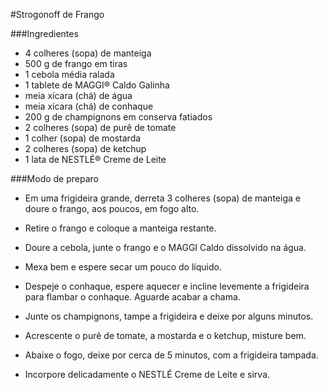 #Strogonoff de Frango

###Ingredientes
 - 4 colheres (sopa) de manteiga
 - 500 g de frango em tiras
 - 1 cebola média ralada
 - 1 tablete de MAGGI® Caldo Galinha
 - meia xícara (chá) de água
 - meia xícara (chá) de conhaque
 - 200 g de champignons em conserva fatiados
 - 2 colheres (sopa) de purê de tomate
 - 1 colher (sopa) de mostarda
 - 2 colheres (sopa) de ketchup
 - 1 lata de NESTLÉ® Creme de Leite

###Modo de preparo
 - Em uma frigideira grande, derreta 3 colheres (sopa) de manteiga e doure o frango, aos poucos, em fogo alto.

 - Retire o frango e coloque a manteiga restante.

 - Doure a cebola, junte o frango e o MAGGI Caldo dissolvido na água.

 - Mexa bem e espere secar um pouco do líquido.

 - Despeje o conhaque, espere aquecer e incline levemente a frigideira para flambar o conhaque. Aguarde acabar a chama.

 - Junte os champignons, tampe a frigideira e deixe por alguns minutos.

 - Acrescente o purê de tomate, a mostarda e o ketchup, misture bem.

 - Abaixe o fogo, deixe por cerca de 5 minutos, com a frigideira tampada.

 - Incorpore delicadamente o NESTLÉ Creme de Leite e sirva.
